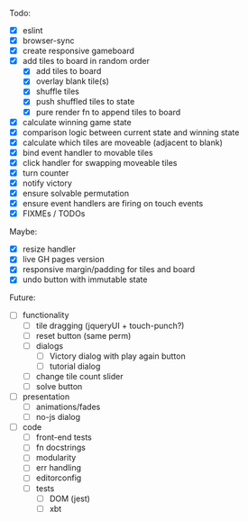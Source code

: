 Todo:

- [x] eslint
- [x] browser-sync
- [x] create responsive gameboard
- [x] add tiles to board in random order
  - [x] add tiles to board
  - [x] overlay blank tile(s)
  - [x] shuffle tiles
  - [x] push shuffled tiles to state
  - [x] pure render fn to append tiles to board
- [x] calculate winning game state
- [x] comparison logic between current state and winning state
- [x] calculate which tiles are moveable (adjacent to blank)
- [x] bind event handler to movable tiles
- [x] click handler for swapping moveable tiles
- [x] turn counter
- [x] notify victory
- [x] ensure solvable permutation
- [x] ensure event handlers are firing on touch events
- [x] FIXMEs / TODOs

Maybe:

- [x] resize handler
- [x] live GH pages version
- [x] responsive margin/padding for tiles and board
- [x] undo button with immutable state

Future:

- [ ] functionality
  - [ ] tile dragging (jqueryUI + touch-punch?)
  - [ ] reset button (same perm)
  - [ ] dialogs
    - [ ] Victory dialog with play again button
    - [ ] tutorial dialog
  - [ ] change tile count slider
  - [ ] solve button
- [ ] presentation
  - [ ] animations/fades
  - [ ] no-js dialog
- [ ] code
  - [ ] front-end tests
  - [ ] fn docstrings
  - [ ] modularity
  - [ ] err handling
  - [ ] editorconfig
  - [ ] tests
    - [ ] DOM (jest)
    - [ ] xbt
